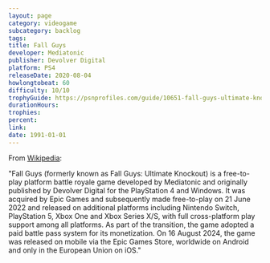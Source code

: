 ```yaml
---
layout: page
category: videogame
subcategory: backlog
tags:
title: Fall Guys
developer: Mediatonic
publisher: Devolver Digital
platform: PS4
releaseDate: 2020-08-04
howlongtobeat: 60
difficulty: 10/10
trophyGuide: https://psnprofiles.com/guide/10651-fall-guys-ultimate-knockout-trophy-guide
durationHours:
trophies:
percent:
link:
date: 1991-01-01
---
```


From [Wikipedia](https://en.wikipedia.org/wiki/Fall_Guys):

"Fall Guys (formerly known as Fall Guys: Ultimate Knockout) is a free-to-play platform battle royale game developed by Mediatonic and originally published by Devolver Digital for the PlayStation 4 and Windows. It was acquired by Epic Games and subsequently made free-to-play on 21 June 2022 and released on additional platforms including Nintendo Switch, PlayStation 5, Xbox One and Xbox Series X/S, with full cross-platform play support among all platforms. As part of the transition, the game adopted a paid battle pass system for its monetization. On 16 August 2024, the game was released on mobile via the Epic Games Store, worldwide on Android and only in the European Union on iOS."
